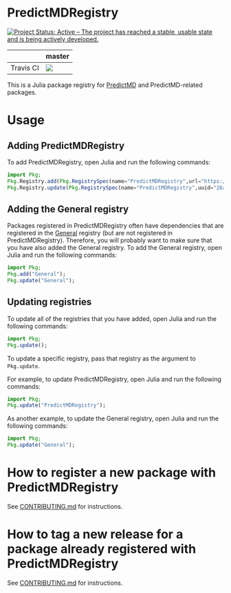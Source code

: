 # PredictMDRegistry

<a href="https://www.repostatus.org/#active"><img src="https://www.repostatus.org/badges/latest/active.svg" alt="Project Status: Active – The project has reached a stable, usable state and is being actively developed." /></a>

<table>
    <thead>
        <tr>
            <th></th>
            <th>master</th>
        </tr>
    </thead>
    <tbody>
        <tr>
            <td>Travis CI</td>
            <td><a href="https://travis-ci.org/bcbi/PredictMDRegistry/branches">
            <img
            src="https://travis-ci.org/bcbi/PredictMDRegistry.svg?branch=master"
            /></a></td>
        </tr>
    </tbody>
</table>

This is a Julia package registry for [PredictMD](https://predictmd.net)
and PredictMD-related packages.

# Usage

## Adding PredictMDRegistry

To add PredictMDRegistry, open Julia and run the following commands:

```julia
import Pkg; 
Pkg.Registry.add(Pkg.RegistrySpec(name="PredictMDRegistry",url="https://github.com/bcbi/PredictMDRegistry.git",uuid="26a550a3-39fe-4af4-af6d-e8814c2b6dd9",)); 
Pkg.Registry.update(Pkg.RegistrySpec(name="PredictMDRegistry",uuid="26a550a3-39fe-4af4-af6d-e8814c2b6dd9")); 
```

## Adding the General registry

Packages registered in PredictMDRegistry often have dependencies that are registered in the [General](https://github.com/JuliaRegistries/General) registry (but are not registered in PredictMDRegistry). Therefore, you will probably want to make sure that you have also added the General registry. To add the General registry, open Julia and run the following commands:

```julia
import Pkg; 
Pkg.add("General"); 
Pkg.update("General"); 
```

## Updating registries

To update all of the registries that you have added, open Julia and run the following commands:
```julia
import Pkg; 
Pkg.update(); 
```

To update a specific registry, pass that registry as the argument to `Pkg.update`.

For example, to update PredictMDRegistry, open Julia and run the following commands:
```julia
import Pkg; 
Pkg.update("PredictMDRegistry"); 
```

As another example, to update the General registry, open Julia and run the following commands:
```julia
import Pkg; 
Pkg.update("General"); 
```

# How to register a new package with PredictMDRegistry

See [CONTRIBUTING.md](CONTRIBUTING.md) for instructions.

# How to tag a new release for a package already registered with PredictMDRegistry

See [CONTRIBUTING.md](CONTRIBUTING.md) for instructions.

